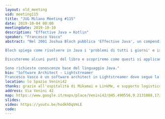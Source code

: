 ```yaml
---
layout: old_meeting
uid: meeting115
title: "JUG Milano Meeting #115"
date: 2019-10-04 00:00
meetingdate: 2019-10-10
description: "Effective Java ≈ Kotlin"
speaker: "Francesco Vasco"
abstract: "Nel 2001 Joshua Bloch pubblica 'Effective Java', un compendio di buone pratiche di programmazione per Java.

Bloch spiega come risolvere in Java i 'problemi di tutti i giorni' e ispira Andrey Breslav nello sviluppo di Kotlin.

Discuteremo alcuni punti del libro e scopriremo come questi si applicano nei due linguaggi.

Sono richieste conoscenze base del linguaggio Java."
bio: "Software Architect - Lightstreamer
Francesco Vasco è un software architect in Lightstreamer dove segue la realizzazione di un server real-time in Kotlin. Francesco partecipa allo sviluppo di Kotlin come contributore esterno, inoltre segue attivamente il JVM User Group di Milano. Dal 2000 ha lavorato in varie realtà e con vari ruoli in progetti prevalentemente in ambito Java."
location: lo Spazio Venini42
thanks: grazie all'ospitalità di Mikamai e LinkMe, e supporto logistico di Credimi
address: Via Venini 42
map: https://www.google.it/maps/place/Venini42/@45.490556,9.2131888,17z/data=!3m1!4b1!4m5!3m4!1s0x4786c6de20e6362f:0xc95afb6f555f4ed6!8m2!3d45.490556!4d9.2153775
slides: 
video: https://youtu.be/hodkhDqVmLE
code:  
---
```

